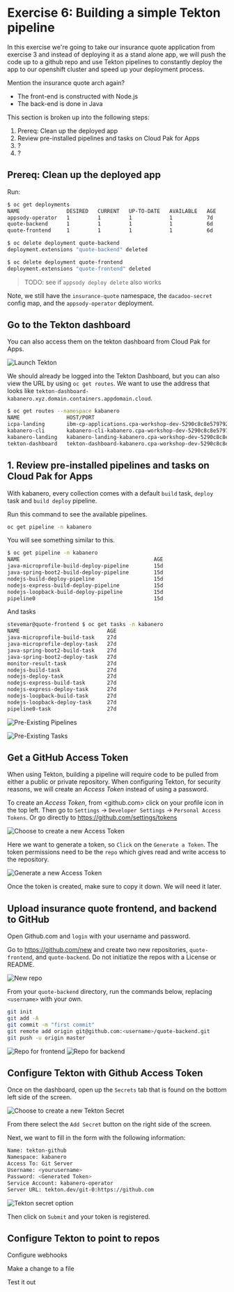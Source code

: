 # Exercise 6: Building a simple Tekton pipeline

In this exercise we're going to take our insurance quote application from exercise 3 and instead of deploying it as a stand alone app, we will push the code up to a github repo and use Tekton pipelines to constantly deploy the app to our openshift cluster and speed up your deployment process.

Mention the insurance quote arch again?

* The front-end is constructed with Node.js
* The back-end is done in Java

This section is broken up into the following steps:

1. Prereq: Clean up the deployed app
1. Review pre-installed pipelines and tasks on Cloud Pak for Apps
1. ?
1. ?

## Prereq: Clean up the deployed app

Run:

```bash
$ oc get deployments
NAME               DESIRED   CURRENT   UP-TO-DATE   AVAILABLE   AGE
appsody-operator   1         1         1            1           7d
quote-backend      1         1         1            1           6d
quote-frontend     1         1         1            1           6d

$ oc delete deployment quote-backend
deployment.extensions "quote-backend" deleted

$ oc delete deployment quote-frontend
deployment.extensions "quote-frontend" deleted
```

> TODO: see if `appsody deploy delete` also works

Note, we still have the `insurance-quote` namespace, the `dacadoo-secret` config map, and the `appsody-operator` deployment.

## Go to the Tekton dashboard

You can also access them on the tekton dashboard from Cloud Pak for Apps.

![Launch Tekton](images/launch_tekton.png)

We should already be logged into the Tekton Dashboard, but you can also view the URL by using `oc get routes`. We want to use the address that looks like `tekton-dashboard-kabanero.xyz.domain.containers.appdomain.cloud`.

```bash
$ oc get routes --namespace kabanero
NAME               HOST/PORT                                                                                                             PATH      SERVICES           PORT      TERMINATION          WILDCARD
icpa-landing       ibm-cp-applications.cpa-workshop-dev-5290c8c8e5797924dc1ad5d1b85b37c0-0001.us-east.containers.appdomain.cloud                   icpa-landing       <all>     reencrypt/Redirect   None
kabanero-cli       kabanero-cli-kabanero.cpa-workshop-dev-5290c8c8e5797924dc1ad5d1b85b37c0-0001.us-east.containers.appdomain.cloud                 kabanero-cli       <all>     passthrough          None
kabanero-landing   kabanero-landing-kabanero.cpa-workshop-dev-5290c8c8e5797924dc1ad5d1b85b37c0-0001.us-east.containers.appdomain.cloud             kabanero-landing   <all>     passthrough          None
tekton-dashboard   tekton-dashboard-kabanero.cpa-workshop-dev-5290c8c8e5797924dc1ad5d1b85b37c0-0001.us-east.containers.appdomain.cloud             tekton-dashboard   <all>     reencrypt/Redirect   None
```

## 1. Review pre-installed pipelines and tasks on Cloud Pak for Apps

With kabanero, every collection comes with a default `build` task, `deploy` task and `build deploy` pipeline.

Run this command to see the available pipelines.

```bash
oc get pipeline -n kabanero
```

You will see something similar to this.

```bash
$ oc get pipeline -n kabanero
NAME                                           AGE
java-microprofile-build-deploy-pipeline        15d
java-spring-boot2-build-deploy-pipeline        15d
nodejs-build-deploy-pipeline                   15d
nodejs-express-build-deploy-pipeline           15d
nodejs-loopback-build-deploy-pipeline          15d
pipeline0                                      15d
```

And tasks

```bash
stevemar@quote-frontend $ oc get tasks -n kabanero
NAME                            AGE
java-microprofile-build-task    27d
java-microprofile-deploy-task   27d
java-spring-boot2-build-task    27d
java-spring-boot2-deploy-task   27d
monitor-result-task             27d
nodejs-build-task               27d
nodejs-deploy-task              27d
nodejs-express-build-task       27d
nodejs-express-deploy-task      27d
nodejs-loopback-build-task      27d
nodejs-loopback-deploy-task     27d
pipeline0-task                  27d
```

![Pre-Existing Pipelines](images/tekton_pipelines.png)

![Pre-Existing Tasks](images/tekton_tasks.png)

## Get a GitHub Access Token

When using Tekton, building a pipeline will require code to be pulled from either a public or private repository. When configuring Tekton, for security reasons, we will create an *Access Token* instead of using a password.

To create an *Access Token*, from <github.com> click on your profile icon in the top left. Then go to `Settings` -> `Developer Settings` -> `Personal Access Tokens`. Or go directly to <https://github.com/settings/tokens>

![Choose to create a new Access Token](images/github_access_tokens.png)

Here we want to generate a token, so `Click` on the `Generate a Token`. The token permissions need to be the `repo` which gives read and write access to the repository.

![Generate a new Access Token](images/github_create_token.png)

Once the token is created, make sure to copy it down. We will need it later.

## Upload insurance quote frontend, and backend to GitHub

Open Github.com and `login` with your username and password.

Go to <https://github.com/new> and create two new repositories, `quote-frontend`, and `quote-backend`. Do not initiatize the repos with a License or README.

![New repo](images/new_repo.png)

From your `quote-backend` directory, run the commands below, replacing `<username>` with your own.

```bash
git init
git add -A
git commit -m "first commit"
git remote add origin git@github.com:<username>/quote-backend.git
git push -u origin master
```

![Repo for frontend](images/repo_frontend.png)
![Repo for backend](images/repo_backend.png)

## Configure Tekton with Github Access Token

Once on the dashboard, open up the `Secrets` tab that is found on the bottom left side of the screen.

![Choose to create a new Tekton Secret](images/tekton_dashboard_secrets.png)

From there select the `Add Secret` button on the right side of the screen.

Next, we want to fill in the form with the following information:

```bash
Name: tekton-github
Namespace: kabanero
Access To: Git Server
Username: <yourusername>
Password: <Generated Token>
Service Account: kabanero-operator
Server URL: tekton.dev/git-0:https://github.com
```

![Tekton secret option](images/tekton_create_secret.png)

Then click on `Submit` and your token is registered.

## Configure Tekton to point to repos

Configure webhooks

Make a change to a file

Test it out
